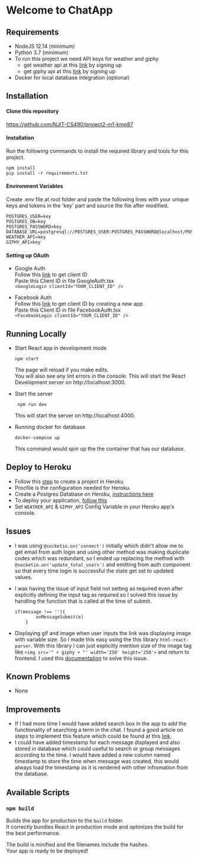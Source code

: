 
# Welcome to ChatApp
 

## Requirements
- NodeJS 12.14 (minimum)
- Python 3.7 (minimum)
- To run this project we need API keys for weather and giphy 
    - get weather api at this [link](https://home.openweathermap.org/api_keys) by signing up
    - get giphy api at this [link](https://developers.giphy.com/dashboard/) by signing up
- Docker for local database integration (optional)

## Installation
#### Clone this repository
https://github.com/NJIT-CS490/project2-m1-kmp87

#### Installation
Run the following commands to install the required library and tools for this project.
```
npm install
pip install -r requirements.txt 
```

#### Environment Variables
Create .env file at root folder and paste the following lines 
with your unique keys and tokens in the 'key' part and source the file after modified.
```
POSTGRES_USER=key
POSTGRES_DB=key
POSTGRES_PASSWORD=key
DATABASE_URL=postgresql://POSTGRES_USER:POSTGRES_PASSWORD@localhost/POSTGRES_DB
WEATHER_API=key
GIPHY_API=key
```
#### Setting up OAuth
- Google Auth <br/>
Follow this [link](https://developers.google.com/adwords/api/docs/guides/authentication#webapp) to get client ID<br />
Paste this Client ID in file GoogleAuth.tsx<br/>
```<GoogleLogin clientId="YOUR_CLIENT_ID" />```

- Facebook Auth <br/>
Follow this [link](https://developers.facebook.com/apps) to get client ID by creating a new app<br />
Paste this Client ID in file FacebookAuth.tsx<br/>
```<FacebookLogin clientId="YOUR_CLIENT_ID" />```

## Running Locally

- Start React app in development mode
    ```
    npm start
    ```
   
    The page will reload if you make edits.<br />
    You will also see any lint errors in the console.
    This will start the React Development server on http://localhost:3000.

- Start the server
    ```
     npm run dev
    ```
    This will start the server on http://localhost:4000.
    
- Running docker for database
    ```
    docker-compose up 
   ```
  This command would spin up the the container that has our database.
  

## Deploy to Heroku
- Follow this [step](https://devcenter.heroku.com/articles/creating-apps) to create a project in Heroku
- Procfile is the configuration needed for Heroku.
- Create a Postgres Database on Heroku, [instructions here](https://devcenter.heroku.com/articles/heroku-postgresql)
- To deploy your application, [follow this](https://devcenter.heroku.com/articles/git)
- Set ```WEATHER_API``` & ```GIPHY_API``` Config Variable in your Heroku app's console.

 ## Issues
 - I was using ```@socketio.on('connect')``` initially which didn't allow me to get email from auth login and using other method 
    was making duplicate codes which was redundant, so I ended up replacing the method with ```@socketio.on('update_total_users')```
    and emitting from auth component so that every time login is successful the state get set to updated values. 
     
 - I was having the issue of input field not setting as required even after explicitly defining the input tag as required
    so I solved this issue by handling the function that is called at the time of submit.
    ```
    if(message !== ''){
            onMessageSubmit(e)
        }
    ```
 - Displaying gif and image when user inputs the link was displaying image with variable size. So I made this easy 
 using the this library `html-react-parser`. With this library I can just explicitly mention size of the image tag like
 ```<img src='" + giphy + "' width='250' height='250'>``` and return to frontend. 
 I used this [documentation](https://www.npmjs.com/package/html-react-parser) to solve this issue.
 
  
 ## Known Problems
 - None
 
 ## Improvements
 - If I had more time I would have added search box in the app to add the functionality of searching a term in the chat.
 I found a good article on steps to implement this feature which could 
 be found at this [link](https://www.iamtimsmith.com/blog/lets-build-a-search-bar-in-react/).
 - I could have added timestamp for each message displayed and also stored in database which could useful 
 to search or group messages according to the time. I would have added a new column named timestamp to store the time 
 when message was created, this would always load the timestamp as it is rendered with other infromation from the database.

 
## Available Scripts
### `npm build`

Builds the app for production to the `build` folder.<br />
It correctly bundles React in production mode and optimizes the build for the best performance.

The build is minified and the filenames include the hashes.<br />
Your app is ready to be deployed!


